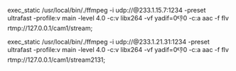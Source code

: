 exec_static /usr/local/bin/./ffmpeg -i udp://@233.1.15.7:1234 -preset ultrafast -profile:v main -level 4.0 -c:v libx264 -vf yadif=0:-1:0 -c:a aac -f flv rtmp://127.0.0.1/cam1/stream;
        
exec_static /usr/local/bin/./ffmpeg -i udp://@233.1.21.31:1234 -preset ultrafast -profile:v main -level 4.0 -c:v libx264 -vf yadif=0:-1:0 -c:a aac -f flv rtmp://127.0.0.1/cam1/stream2131;
